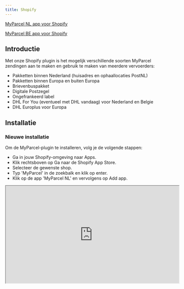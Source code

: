 ```yaml
---
title: Shopify
---
```


[MyParcel NL app voor Shopify](https://apps.shopify.com/myparcel-nl-1?search_id=928e7ca5-0757-4db5-be59-2c2680f57f87&surface_detail=myparcel&surface_inter_position=1&surface_intra_position=3&surface_type=search)

[MyParcel BE app voor Shopify](https://apps.shopify.com/myparcel-nl-1?search_id=928e7ca5-0757-4db5-be59-2c2680f57f87&surface_detail=myparcel&surface_inter_position=1&surface_intra_position=3&surface_type=search)

## Introductie

Met onze Shopify plugin is het mogelijk verschillende soorten MyParcel zendingen aan te maken en gebruik te maken van meerdere vervoerders:

- Pakketten binnen Nederland (huisadres en ophaallocaties PostNL)
- Pakketten binnen Europa en buiten Europa
- Brievenbuspakket
- Digitale Postzegel
- Ongefrankeerd label
- DHL For You (eventueel met DHL vandaag) voor Nederland en Belgie
- DHL Europlus voor Europa

## Installatie

### Nieuwe installatie

Om de MyParcel-plugin te installeren, volg je de volgende stappen:

- Ga in jouw Shopify-omgeving naar Apps.
- Klik rechtsboven op Ga naar de Shopify App Store.
- Selecteer de gewenste shop.
- Typ 'MyParcel' in de zoekbalk en klik op enter.
- Klik op de app 'MyParcel NL' en vervolgens op Add app.

<Stack class="flex">
    <iframe 
        class="rounded-xl"
        width="560" 
        height="315" 
        src="https://www.youtube.com/embed/xr8nR8pxd8g" 
        title="Shopify MyParcel: Installatie" allowfullscreen />
</Stack>

### Bijwerken bestaande installatie

De app wordt bij wijzigingen automatisch bijgewerkt, je hebt hier zelf geen onderhoud aan.

### Eenmalige handeling

<MPImg src="/documentation/shopify/nl/shopify-api-key.jpg" alt="Shopify MyParcel API setting" />

Om de MyParcel App in gebruik te nemen, moet er eerst een API key worden ingevuld. De API key is gratis te verkrijgen via <a href="https://backoffice.myparcel.nl/registration" target="_blank"> Shopinstellingen > API instellingen in de MyParcel Backoffice</a>.
De MyParcel app wordt gekoppeld aan jouw Shopify shop wanneer de API key is ingevuld.

## Configuratie

### Algemene instellingen

<MPImg src="/documentation/shopify/nl/shopify-general-settings.jpg" alt="Shopify general settings" />

#### Standaard paginakeuze

Hier geef je aan of je het label op een standaard (A4) of op een labelprinter (A6) wilt printen.

#### Beschrijving op label

<MPImg src="/documentation/shopify/shopify-label-description.jpg" alt="Shopify label description" />

Met deze optie is het mogelijk een beschrijving toe te voegen aan de zending. Deze zal worden afgedrukt op de linkerbovenhoek van het label. Het is mogelijk om hierop in het MyParcel zendingenoverzicht te zoeken. Gebruik `{order_name}` om de titel van de order of `{order_number}` om het ordernummer te vermelden.

#### Fulfillment

<MPImg src="/documentation/shopify/nl/shopify-fulfillment.jpg" alt="Shopify fulfillment" />

- Er is een optie om de bestellingen manueel / handmatig de status 'fulfilled' te geven. Ga naar Bestellingen, selecteer de gewenste orders en klik bovenaan het orderoverzicht op Bestellingen vervullen om deze status te veranderen.
- Je hebt de mogelijkheid om jouw orders automatisch de status 'Fulfilled' te geven, wanneer PostNL jouw zending heeft gescand.
- Een andere optie is bij het printen / downloaden van een label de status op 'fulfilled' te zetten.

::: note
Tip! In shopify is het mogelijk een custom view te maken
<Stack class="flex">

<iframe 
        class="rounded-xl"
        width="560" 
        height="315" 
        src="https://www.youtube.com/embed/3f269X_20qY" 
        title="Shopify MyParcel: Installatie" allowfullscreen />
</Stack>

:::

#### Automatische export

<MPImg src="/documentation/shopify/nl/shopify-automatisch-export.jpg" alt="Shopify automatisch export" />

- Optie niet automatisch exporteren naar de MyParcel backoffice
- Optie alleen zendingsinformatie exporteren
- Optie volledige order (is vereist als orderbeheer is geactiveerd in de MyParcel backoffice)

### Account

### Standaard exportinstellingen

Aan de hand van de zones en verzendmethoden die in Shopify > Instellingen > Verzending en bezorging zijn gedefinieerd kunnen pakkettype, vervoerder en eventueel extra opties worden geconfigureerd.
Met de standaard exportinstellingen heb je de mogelijkheid om aan de hand van de door jouw klant gekozen verzendmethode automatisch een gewenst pakkettype zoals een pakket of een brievenbuspakje aan te maken. De door jou aangemaakte verzendmethoden worden hier direct ingeladen, zodat je gelijk aan de slag kunt met het instellen van de exportvoorkeuren. Heb je nog geen verzendmethoden aangemaakt? Bekijk dan de [handleiding van Shopify] hoe je dit kunt instellen.

<Stack class="flex">
    <iframe
        class="rounded-xl"
        width="560"
        height="315"
        src="https://www.youtube.com/embed/NyD-9CtW1q0"
        title="Geen verzendadres gevonden" allowfullscreen />
</Stack>

Wanneer je op een verzendmethode klikt, opent een pop-up. In de pop-up moet de verzendmethode worden geconfigureerd. Hier selecteer je:

- of de zending met MyParcel verzonden moet worden
- met welke vervoerder de zending verzonden moet worden
- welk type verzending en pakket er gebruikt moet worden
- eventuele extra opties

#### Nederland

**Verzenden via MyParcel NL**

- Ja of Nee

**Beschikbare vervoerders:**

- PostNL
- DHL For You (Today)
- DHL Europlus

**Beschikbare verzendtypes:**

- Thuislevering en Afhaalpunt

**Beschikbare pakkettypes:**

- Brievenbuspakket
- Pakket
- Ongefrankeerd label
- Digitale postzegel

**Beschikbare opties (mede afhankelijk van gekozen vervoerder):**

- (DHL Vandaag)
- Handtekening voor ontvangst
- Alleen geadresseerde
- Retour bij geen gehoor
- Extra groot formaat
- 18+-check
- Verzekering tot €&nbsp;5.000,–

::: note
Let op! Bij de keuze voor DHL For You (Today) en DHL Vandaag moet er ook een afsluittijd worden meegegeven. Wanneer een label voor de afsluittijd aangemaakt is, sturen we het pakket mee.
:::

**Verzekering**

Afhankelijk van de gekozen vervoerder zijn er verschillende verzekerings bedragen.

#### België

<Stack class="flex">
    <iframe
        class="rounded-xl"
        width="560"
        height="315"
        src="https://www.youtube.com/embed/yguohQcoVJ4"
        title="Geen verzendadres gevonden" allowfullscreen />
</Stack>

**Beschikbare vervoerders:**

- PostNL
- DHL For You (Today)
- DHL Europlus

**Beschikbare verzendtypes**

- Thuislevering
- Afhaalpunt

**Beschikbare pakkettypes**

- Pakket

**Beschikbare opties**

- Handtekening voor ontvangst
- Afzender verbergen op verzendlabel

**Verzekering**

- Verzekering €500

#### Europa

<Stack class="flex">
    <iframe
        class="rounded-xl"
        width="560"
        height="315"
        src="https://www.youtube.com/embed/rwkPYS9fnjI"
        title="Geen verzendadres gevonden" allowfullscreen />
</Stack>

**Beschikbare vervoerders:**

- PostNL
- DHL Europlus

**Beschikbare verzendtypes**

- Thuislevering

**Beschikbare pakkettypes**

- Standaard Pakket
- Ongefrankeerd label

**Standaard verpakkings gewicht**

**Verzekering**

- verzekering tot €&nbsp;50,–
- verzekering tot €&nbsp;500,–

#### Wereld

<Stack class="flex">
    <iframe
        class="rounded-xl"
        width="560"
        height="315"
        src="https://www.youtube.com/embed/COmO5kj5J8s"
        title="Geen verzendadres gevonden" allowfullscreen />
</Stack>

**Beschikbare verzendtypes**

- Thuislevering

**Beschikbare pakkettypes**

- Pakket

**Standaard verpakkings gewicht**

**Verzekering**

- verzekering tot €&nbsp;50,–
- verzekering tot €&nbsp;500,–

#### Pickup points / Afhaalpunten

Wanneer je jouw klanten een afhaalpunt wilt aanbieden in de checkout, zul je een extra verzendmethode aan moeten maken in Shopify. Bijvoorbeeld "Gratis afhaalpunt DHL". Deze verzendmethode kan je daarna koppelen in de "Standaard Exportinstellingen". In de "Standaard Exportinstellingen" selecteer je onder "Type zending" "Afhaalpunt".

<MPImg src="/documentation/shopify/nl/shopify-pickup-location.jpg" alt="Shopify pickup-locatie" />

1. Ga in Shopify naar "Apps"
2. Ga naar de MyParcel App
3. In de MyParcel App klik op "Instellingen" links bovenaan de pagina
4. Scroll in de instellingen naar beneden tot je "Standaard exportinstellingen" ziet
5. Klik op de verzendmethode die je hebt aangemaakt voor de PostNL-locaties
6. Zet "Verzenden via MyParcel" aan en "Type verzending" op "Afhaalpunt"
7. Klik na het instellen van de verzendmethode op "Opslaan". Na het opslaan van deze instellingen zal de klant na betaling gevraagd worden om een PostNL-locatie te selecteren.
8. Mocht dit vergeten worden, zal er na ongeveer 30 minuten een email ter herinnering verstuurd worden.

### Herinneringsmail afhaallocatie

De MyParcel-plugin heeft niet de mogelijkheid om de afhaallocaties in de checkout zelf te tonen. Jouw klant kan de gewenste locatie selecteren op de bedankpagina na het plaatsen van zijn/haar bestelling. Zet deze functie aan om jouw klant na 30 minuten automatisch een herinneringsmail te sturen wanneer hij/zij is vergeten om een postpunt te selecteren.

<MPImg src="/documentation/shopify/shopify-reminder-email-pickup-location.jpg" alt="Shopify reminder email pickup location" />

### Wereldzendingen

Om voor een wereldzending een douaneformulier op te stellen, zijn ook de 'HS-code', het 'gewicht per pakket' en 'land van oorsprong' benodigd. Hier kan je de standaard waarden in vullen welke worden gebruikt wanneer je dit niet bij de producten zelf hebt ingevuld.

::: note
Let op: wanneer je meer dan één soort product verzendt, is het belangrijk dat je per product een HS-code hebt ingesteld. Als je dit niet doet, is de kans aanwezig dat het pakket niet door de douane komt.
:::

### Veelgestelde vragen over de configuratie

#### Hoe kan ik de 'HS-code' en 'land van oorsprong' op productniveau instellen?

Selecteer het gewenste product op de pagina `Producten`. Onderaan de pagina vind je de onderstaande gegevens. Maak je gebruik van 'varianten'? In dat geval vind je het onderstaande nadat je de gewenste variant binnen het product hebt aangeklikt.

<MPImg src="/documentation/shopify/shopify-questions.jpg" alt="Shopify questions" />

## Gebruik van de plugin

### Aanmaken van één verzendlabel

Bij het openen van een bestelling vind je bovenaan de pagina de knop `Meer acties`. In de dropdown kan je de optie `Print label`. Je wordt doorgestuurd naar de MyParcel app waarna je het label gelijk kunt downloaden.

### Aanmaken meerdere verzendlabels

Wanneer je meerdere bestellingen in één keer wilt downloaden, kan je deze in het bestellingenoverzicht aanvinken, op de knop `Meer acties` bovenaan de pagina klikken. In de dropdown vind je de optie `Print label`. Je wordt doorgestuurd naar de MyParcel app waarna je de labels gelijk kunt downloaden.

### Aanpassen van een enkele zending

Wanneer je de bestelling als een ander pakkettype wilt exporteren dan de eerder ingestelde standaard exportinstellingen, kan je dit binnen de MyParcel app doen. Ga naar `Apps > MyParcel NL` en open de gewenste order. Hier vind je de mogelijkheid om een export te maken met een aangepast pakkettype en eventuele verzendopties toevoegen of verwijderen.

<MPImg src="/documentation/shopify/nl/shopify-wijzig-verzending.jpg" alt="Shopify api settings" />

### Checkout afhaallocatie

Wanneer je [de optie 'afhaallocatie' aan een verzendmethode hebt gekoppeld](#standaard-exportinstellingen) hebben jouw klanten de mogelijkheid om op de bedankpagina na de betaling een afhaallocatie te selecteren. Wil je jouw klanten een herinnering sturen wanneer ze vergeten om het postpunt te selecteren? Zet dan de optie ['Herinneringsmail afhaallocatie'](#herinneringsmail-afhaallocatie) aan.

<MPImg src="/documentation/shopify/shopify-checkout-pickup.jpg" alt="Shopify checkout pickup" />

### Consument is vergeten een afhaalpunt te selecteren

<MPImg src="/documentation/shopify/nl/shopify-meer-acties.jpg" alt="Shopify bekijk bestelling status pagina" />

Het is mogelijk om vanuit het shopify bestellingen overzicht naar de checkout pagina te gaan van een specifieke bestelling en hier alsnog een afhaallocatie te selecteren. Ga naar Shopify Bestellingen overzicht > Selecteer de bestelling waar geen afhaalpunt geselecteerd is. Rechtsboven onder Meer acties > Bekijk de bestellingstatuspagina. Vervolgens is het mogelijk om een afhaalpunt te selecteren (zie afbeelding hieronder).

<MPImg src="/documentation/shopify/nl/shopify-bestelling-status-pagina.jpg" alt="Shopify selecteer afhaalpunt" />

### Retourlabel mailen

Heeft jouw klant een bestelling geplaatst en wil hij/zij deze retour sturen? Verstuur eenvoudig een mail vanuit Shopify met het retourlabel.

- Optie 1: Vanuit het Shopify bestellingenoverzicht open je de order. Onder het 'Meer acties' dropdownmenu vind je de optie 'Retourlabel versturen' om een mail naar jouw klant te sturen.
- Optie 2: Vanuit het MyParcel bestellingenoverzicht selecteer je een specifieke order en bovenaan de pagina klik je vervolgens op de knop 'Verstuur retourlabel'.

- Optie 2: Vanuit het MyParcel bestellingenoverzicht selecteer je een specifieke order en bovenaan de pagina klik je vervolgens op de knop 'Verstuur retourlabel'.
  Wil je instellingen zoals de opmaak van de mail en eigen bijdrage van jouw klant aanpassen? Dit kan in jouw [MyParcel backoffice]. Klik links onderin op `Shop instellingen > Selecteer de gewenste shop > Retour`.

### Testen

Na het installeren en configureren van de plugin, adviseren wij om het bestelproces te doorlopen door een testbestelling te plaatsen en zo te bekijken of de checkout naar wens is. Meer informatie over het opzetten van een Shopify test omgeving: <a href="https://help.shopify.com/en/manual/checkout-settings/test-orders" target="_blank"> https://help.shopify.com/en/manual/checkout-settings/test-orders </a>
Het is ook mogelijk om zendingen te exporteren na het configureren van de plugin en het downloaden van labels te testen. Er worden geen kosten in rekening gebracht, zolang je de labels niet inlevert bij PostNL.

::: note
Let op: digitale postzegels worden wel direct in rekening gebracht.
:::

## Veelgestelde vragen

#### Waarom kan mijn klant alleen na de checkout voor een afhaallocatie kiezen?

Om de veiligheid van betalingen te waarborgen, laat Shopify het niet toe dat partijen code aan een checkout toevoegen. Na de checkout is dit wél mogelijk waardoor we de optie toch aan de plugin toe hebben kunnen voegen. Samen met de [herinneringsmail](#herinneringsmail-afhaallocatie) kan je jouw klanten deze optie op de best mogelijke manier toevoegen.

#### Ik heb de plugin geïnstalleerd, maar wanneer ik een zending probeer te exporteren, krijg ik een error.

Mogelijk zijn de actieve verzendmethoden bij het configureren van de plugin nog niet aan pakkettypes gekoppeld. Volg [de stappen in 'Standaard exportinstellingen'](#standaard-exportinstellingen) om dit in te stellen.

#### Hoe krijg ik de melding "Standaardinstellingen voor wereldzendingen ontbreken" weg?

De melding "Standaardinstellingen voor wereldzendingen ontbreken" kan heel eenvoudig worden verholpen door op de knop "Vul aan" te klikken en vervolgens de juiste HS-code in te vullen, die te vinden is op de website van de douane. Het is ook van belang om het gewicht van de verpakking waarin de zending wordt verzonden op te geven. Na het opslaan van de keuze zal de melding verdwijnen.

<Stack class="flex">
    <iframe
        class="rounded-xl"
        width="560"
        height="315"
        src="https://www.youtube.com/embed/P4USKp17Eb8"
        title="Standaardinstellingen voor wereldzendingen ontbreken" allowfullscreen />
</Stack>

#### Hoe krijg ik de melding "Geen exportinstellingen gevonden voor de verzendmethode. Vul aan bij instellingen" weg?

De melding "Geen exportinstellingen gevonden voor de verzendmethode. Vul aan bij instellingen." kan heel eenvoudig verholpen worden door op de knop "Vul aan" te klikken en vervolgens een keuze te maken of al dan niet met MyParcel te verzenden. Selecteer een type verzending en vervolgens een type pakket. Het is ook mogelijk om eventuele andere opties aan te geven. Na het opslaan van de keuze zal de melding verdwijnen.

<Stack class="flex">
    <iframe
        class="rounded-xl"
        width="560"
        height="315"
        src="https://www.youtube.com/embed/wNPGEkif8uA" 
        title="Geen exportinstellingen gevonden voor de verzendmethode" allowfullscreen />
</Stack>

#### Hoe krijg ik de melding "Geen verzendadres gevonden" weg?

De melding "Geen verzendadres" kan worden verholpen door het bezorgadres te wijzigen op de bestelling detailpagina. Waarschijnlijk heeft de desbetreffende bestelling geen verzendadres.

<Stack class="flex">
    <iframe
        class="rounded-xl"
        width="560"
        height="315"
        src="https://www.youtube.com/embed/lBkdAPYDzTU"
        title="Geen verzendadres gevonden" allowfullscreen />
</Stack>

#### Hoe krijg ik de melding "Verzendmethode werd niet herkend door de app. Exporteer de verzending op detailpagina van de bestelling." weg?

De melding "Verzendmethode werd niet herkend door de app. Exporteer de verzending op detailpagina van de bestelling." kan worden verholpen door op de detailpagina een keuze te maken voor het 'Type verzending' en 'Type pakket'. Het is ook mogelijk om eventuele andere opties aan te geven. Vervolgens klik je op de knop 'Printen' en zal het verzendlabel worden aangemaakt. Controleer ook de barcode die nu bij de bestelling staat.

<Stack class="flex">
    <iframe 
        class="rounded-xl"
        width="560" 
        height="315" 
        src="https://www.youtube.com/embed/4ak3eqLkwk4" 
        title="Verzendmethode werd niet herkend door de app" allowfullscreen />
</Stack>

[Delivery options]: https://github.com/myparcelnl/delivery-options
[MyParcel backoffice]: https://backoffice.myparcel.nl/
[PostNL Pick-up points]: https://apps.shopify.com/pick-up-points?locale=nl
